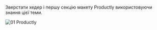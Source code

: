 Зверcтати хедер і першу секцію макету Productly використовуючи знання цієї теми. 

![01 Productly](https://user-images.githubusercontent.com/72200398/199948733-7f551307-e424-492c-b293-0e932e9c52ba.jpg)
